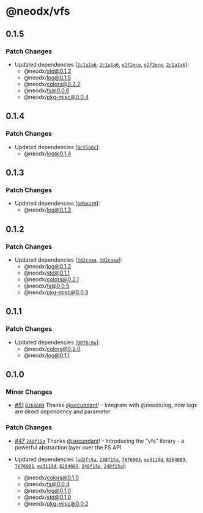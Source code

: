 # @neodx/vfs

## 0.1.5

### Patch Changes

- Updated dependencies [[`2c1a1a6`](https://github.com/secundant/neodx/commit/2c1a1a6e1e2980f2fdd26260790707db7352bce8), [`2c1a1a6`](https://github.com/secundant/neodx/commit/2c1a1a6e1e2980f2fdd26260790707db7352bce8), [`e2f2ece`](https://github.com/secundant/neodx/commit/e2f2eceec7aaa5d4ddbc5f156a018cf3822d529a), [`e2f2ece`](https://github.com/secundant/neodx/commit/e2f2eceec7aaa5d4ddbc5f156a018cf3822d529a), [`2c1a1a6`](https://github.com/secundant/neodx/commit/2c1a1a6e1e2980f2fdd26260790707db7352bce8)]:
  - @neodx/std@0.1.2
  - @neodx/log@0.1.5
  - @neodx/colors@0.2.2
  - @neodx/fs@0.0.6
  - @neodx/pkg-misc@0.0.4

## 0.1.4

### Patch Changes

- Updated dependencies [[`9c55b0c`](https://github.com/secundant/neodx/commit/9c55b0cb42093c10e1b04baaf2dec86647737fc2)]:
  - @neodx/log@0.1.4

## 0.1.3

### Patch Changes

- Updated dependencies [[`6d5ba39`](https://github.com/secundant/neodx/commit/6d5ba397c63c64f2501536449ce7cc98ebe417c3)]:
  - @neodx/log@0.1.3

## 0.1.2

### Patch Changes

- Updated dependencies [[`3d2caaa`](https://github.com/secundant/neodx/commit/3d2caaa792bcf392765c08d11c6a82c3a19295e4), [`3d2caaa`](https://github.com/secundant/neodx/commit/3d2caaa792bcf392765c08d11c6a82c3a19295e4)]:
  - @neodx/log@0.1.2
  - @neodx/std@0.1.1
  - @neodx/colors@0.2.1
  - @neodx/fs@0.0.5
  - @neodx/pkg-misc@0.0.3

## 0.1.1

### Patch Changes

- Updated dependencies [[`0078c0e`](https://github.com/secundant/neodx/commit/0078c0ea65dba33fa422b14a9cc51d6c70851856)]:
  - @neodx/colors@0.2.0
  - @neodx/log@0.1.1

## 0.1.0

### Minor Changes

- [#51](https://github.com/secundant/neodx/pull/51) [`8264689`](https://github.com/secundant/neodx/commit/826468971ee171e5e2a0a28c55e0a2e9411f12a3) Thanks [@secundant](https://github.com/secundant)! - Integrate with @neodx/log, now logs are direct dependency and parameter

### Patch Changes

- [#47](https://github.com/secundant/neodx/pull/47) [`248f15a`](https://github.com/secundant/neodx/commit/248f15ab83719f4fecc19c6882442c8815d3bfba) Thanks [@secundant](https://github.com/secundant)! - Introducing the "vfs" library - a powerful abstraction layer over the FS API

- Updated dependencies [[`ad2fc5a`](https://github.com/secundant/neodx/commit/ad2fc5a19875cf5ceba23a90c8a1934d1a65b67b), [`248f15a`](https://github.com/secundant/neodx/commit/248f15ab83719f4fecc19c6882442c8815d3bfba), [`7676903`](https://github.com/secundant/neodx/commit/76769036464164b3db2b9ff13a63b72e719430e6), [`ea3119d`](https://github.com/secundant/neodx/commit/ea3119d23cd6107b1a1c71caf69877511536a975), [`8264689`](https://github.com/secundant/neodx/commit/826468971ee171e5e2a0a28c55e0a2e9411f12a3), [`7676903`](https://github.com/secundant/neodx/commit/76769036464164b3db2b9ff13a63b72e719430e6), [`ea3119d`](https://github.com/secundant/neodx/commit/ea3119d23cd6107b1a1c71caf69877511536a975), [`8264689`](https://github.com/secundant/neodx/commit/826468971ee171e5e2a0a28c55e0a2e9411f12a3), [`248f15a`](https://github.com/secundant/neodx/commit/248f15ab83719f4fecc19c6882442c8815d3bfba), [`248f15a`](https://github.com/secundant/neodx/commit/248f15ab83719f4fecc19c6882442c8815d3bfba)]:
  - @neodx/colors@0.1.0
  - @neodx/fs@0.0.4
  - @neodx/log@0.1.0
  - @neodx/std@0.1.0
  - @neodx/pkg-misc@0.0.2
